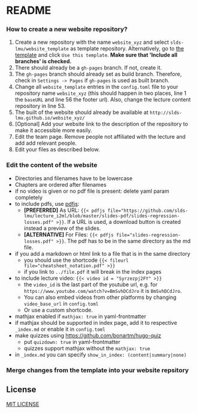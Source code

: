 # README


### How to create a new website repository?

1. Create a new repository with the name `website_xyz` and select `slds-lmu/website_template` as template repository. Alternatively, go to [the template](https://github.com/slds-lmu/website_template) and click `Use this template`. __Make sure that 'Include all branches' is checked.__
2. There should already be a `gh-pages` branch. If not, create it.
3. The `gh-pages` branch should already set as build branch. Therefore, check in `Settings -> Pages` if `gh-pages` is used as built branch.
4. Change all `website_template` entries in the `config.toml` file to your repository name `website_xyz` (this should happen in two places, line 1 the `baseURL` and line 56 the footer url). Also, change the lecture content repository in line 53.
5. The built of the website should already be available at `http://slds-lmu.github.io/website_xyz/`
6. [Optional] Add your website link to the description of the repository to make it accessible more easily.
7. Edit the team page. Remove people not affiliated with the lecture and add add relevant people.
8. Edit your files as described below.

### Edit the content of the website

- Directories and filenames have to be lowercase
- Chapters are ordered after filenames
- if no video is given or no pdf file is present: delete yaml param completely
- to include pdfs, use [pdfjs](https://github.com/anvithks/hugo-embed-pdf-shortcode):
  - __[PREFERRED]__ As URL: `{{< pdfjs file="https://github.com/slds-lmu/lecture_i2ml/blob/master/slides-pdf/slides-regression-losses.pdf" >}}`. If a URL is used, a download button is created instead a preview of the slides.
  - __[ALTERNATIVE]__ For Files: `{{< pdfjs file="slides-regression-losses.pdf" >}}`. The pdf has to be in the same directory as the md file.
- if you add a markdown or html link to a file that is in the same directory
  - you should use the shortcode `{{< fileurl file="cheatsheet_notation.pdf" >}}`
  - if you link to `../file.pdf` it will break in the index pages
- to include lecture video: `{{< video id = "Syrzezpj2FY" >}}`
  - the `video_id` is the last part of the youtube url, e.g. for `https://www.youtube.com/watch?v=BmSvhDCdJro` it is `BmSvhDCdJro`.
  - You can also embed videos from other platforms by changing `video_base_url` in `config.toml`
  - Or use a custom shortcode.
- mathjax enabled if `mathjax: true` in yaml-frontmatter
 - if mathjax should be supported in index page, add it to respective `_index.md` or enable it in `config.toml`
- make quizzes using https://github.com/bonartm/hugo-quiz
  - put `quizdown: true` in yaml-frontmatter
  - quizzes support mathjax without the `mathjax: true`
- in `_index.md` you can specify `show_in_index: (content|summary|none)`

### Merge changes from the template into your website repsitory



## License

[MIT LICENSE](LICENSE)
